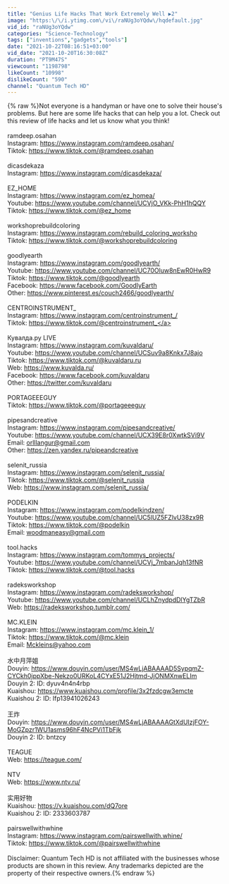 ```yaml
---
title: "Genius Life Hacks That Work Extremely Well ▶2"
image: "https:\/\/i.ytimg.com\/vi\/raNUg3oYQdw\/hqdefault.jpg"
vid_id: "raNUg3oYQdw"
categories: "Science-Technology"
tags: ["inventions","gadgets","tools"]
date: "2021-10-22T08:16:51+03:00"
vid_date: "2021-10-20T16:30:08Z"
duration: "PT9M47S"
viewcount: "1198798"
likeCount: "10998"
dislikeCount: "590"
channel: "Quantum Tech HD"
---
```

{% raw %}Not everyone is a handyman or have one to solve their house's problems. But here are some life hacks that can help you a lot. Check out this review of life hacks and let us know what you think!<br /><br />ramdeep.osahan<br />Instagram: <a rel="nofollow" target="blank" href="https://www.instagram.com/ramdeep.osahan/">https://www.instagram.com/ramdeep.osahan/</a><br />Tiktok: <a rel="nofollow" target="blank" href="https://www.tiktok.com/@ramdeep.osahan">https://www.tiktok.com/@ramdeep.osahan</a><br /><br />dicasdekaza<br />Instagram: <a rel="nofollow" target="blank" href="https://www.instagram.com/dicasdekaza/">https://www.instagram.com/dicasdekaza/</a><br /><br />EZ_HOME<br />Instagram: <a rel="nofollow" target="blank" href="https://www.instagram.com/ez_homea/">https://www.instagram.com/ez_homea/</a><br />Youtube: <a rel="nofollow" target="blank" href="https://www.youtube.com/channel/UCVjO_VKk-PhH1hQQY">https://www.youtube.com/channel/UCVjO_VKk-PhH1hQQY</a><br />Tiktok: <a rel="nofollow" target="blank" href="https://www.tiktok.com/@ez_home">https://www.tiktok.com/@ez_home</a><br /><br />workshoprebuildcoloring<br />Instagram: <a rel="nofollow" target="blank" href="https://www.instagram.com/rebuild_coloring_worksho">https://www.instagram.com/rebuild_coloring_worksho</a><br />Tiktok: <a rel="nofollow" target="blank" href="https://www.tiktok.com/@workshoprebuildcoloring">https://www.tiktok.com/@workshoprebuildcoloring</a><br /><br />goodlyearth<br />Instagram: <a rel="nofollow" target="blank" href="https://www.instagram.com/goodlyearth/">https://www.instagram.com/goodlyearth/</a><br />Youtube: <a rel="nofollow" target="blank" href="https://www.youtube.com/channel/UC70Oluw8nEwR0HwR9">https://www.youtube.com/channel/UC70Oluw8nEwR0HwR9</a><br />Tiktok: <a rel="nofollow" target="blank" href="https://www.tiktok.com/@goodlyearth">https://www.tiktok.com/@goodlyearth</a><br />Facebook: <a rel="nofollow" target="blank" href="https://www.facebook.com/GoodlyEarth">https://www.facebook.com/GoodlyEarth</a><br />Other: <a rel="nofollow" target="blank" href="https://www.pinterest.es/couch2466/goodlyearth/">https://www.pinterest.es/couch2466/goodlyearth/</a><br /><br />CENTROINSTRUMENT_<br />Instagram: <a rel="nofollow" target="blank" href="https://www.instagram.com/centroinstrument_/">https://www.instagram.com/centroinstrument_/</a><br />Tiktok: <a rel="nofollow" target="blank" href="https://www.tiktok.com/@centroinstrument_">https://www.tiktok.com/@centroinstrument_</a><br /><br />Кувалда.ру LIVE<br />Instagram: <a rel="nofollow" target="blank" href="https://www.instagram.com/kuvaldaru/">https://www.instagram.com/kuvaldaru/</a><br />Youtube: <a rel="nofollow" target="blank" href="https://www.youtube.com/channel/UCSuv9a8Knkx7J8ajo">https://www.youtube.com/channel/UCSuv9a8Knkx7J8ajo</a><br />Tiktok: <a rel="nofollow" target="blank" href="https://www.tiktok.com/@kuvaldaru.ru">https://www.tiktok.com/@kuvaldaru.ru</a><br />Web: <a rel="nofollow" target="blank" href="https://www.kuvalda.ru/">https://www.kuvalda.ru/</a><br />Facebook: <a rel="nofollow" target="blank" href="https://www.facebook.com/kuvaldaru">https://www.facebook.com/kuvaldaru</a><br />Other: <a rel="nofollow" target="blank" href="https://twitter.com/kuvaldaru">https://twitter.com/kuvaldaru</a><br /><br />PORTAGEEEGUY<br />Tiktok: <a rel="nofollow" target="blank" href="https://www.tiktok.com/@portageeeguy">https://www.tiktok.com/@portageeeguy</a><br /><br />pipesandcreative<br />Instagram: <a rel="nofollow" target="blank" href="https://www.instagram.com/pipesandcreative/">https://www.instagram.com/pipesandcreative/</a><br />Youtube: <a rel="nofollow" target="blank" href="https://www.youtube.com/channel/UCX39E8r0XwtkSVi9V">https://www.youtube.com/channel/UCX39E8r0XwtkSVi9V</a><br />Email: orlllangur@gmail.com<br />Other: <a rel="nofollow" target="blank" href="https://zen.yandex.ru/pipeandcreative">https://zen.yandex.ru/pipeandcreative</a><br /><br />selenit_russia<br />Instagram: <a rel="nofollow" target="blank" href="https://www.instagram.com/selenit_russia/">https://www.instagram.com/selenit_russia/</a><br />Tiktok: <a rel="nofollow" target="blank" href="https://www.tiktok.com/@selenit_russia">https://www.tiktok.com/@selenit_russia</a><br />Web: <a rel="nofollow" target="blank" href="https://www.instagram.com/selenit_russia/">https://www.instagram.com/selenit_russia/</a><br /><br />PODELKIN<br />Instagram: <a rel="nofollow" target="blank" href="https://www.instagram.com/podelkindzen/">https://www.instagram.com/podelkindzen/</a><br />Youtube: <a rel="nofollow" target="blank" href="https://www.youtube.com/channel/UC5lUZ5FZlvU38zx9R">https://www.youtube.com/channel/UC5lUZ5FZlvU38zx9R</a><br />Tiktok: <a rel="nofollow" target="blank" href="https://www.tiktok.com/@podelkin">https://www.tiktok.com/@podelkin</a><br />Email: woodmaneasy@gmail.com<br /><br />tool.hacks<br />Instagram: <a rel="nofollow" target="blank" href="https://www.instagram.com/tommys_projects/">https://www.instagram.com/tommys_projects/</a><br />Youtube: <a rel="nofollow" target="blank" href="https://www.youtube.com/channel/UCVj_7mbanJqh13fNR">https://www.youtube.com/channel/UCVj_7mbanJqh13fNR</a><br />Tiktok: <a rel="nofollow" target="blank" href="https://www.tiktok.com/@tool.hacks">https://www.tiktok.com/@tool.hacks</a><br /><br />radeksworkshop<br />Instagram: <a rel="nofollow" target="blank" href="https://www.instagram.com/radeksworkshop/">https://www.instagram.com/radeksworkshop/</a><br />Youtube: <a rel="nofollow" target="blank" href="https://www.youtube.com/channel/UCLhZnydpdDlYgTZbR">https://www.youtube.com/channel/UCLhZnydpdDlYgTZbR</a><br />Web: <a rel="nofollow" target="blank" href="https://radeksworkshop.tumblr.com/">https://radeksworkshop.tumblr.com/</a><br /><br />MC.KLEIN<br />Instagram: <a rel="nofollow" target="blank" href="https://www.instagram.com/mc.klein_1/">https://www.instagram.com/mc.klein_1/</a><br />Tiktok: <a rel="nofollow" target="blank" href="https://www.tiktok.com/@mc.klein">https://www.tiktok.com/@mc.klein</a><br />Email: Mckleins@yahoo.com<br /><br />水中月萍姐<br />Douyin: <a rel="nofollow" target="blank" href="https://www.douyin.com/user/MS4wLjABAAAAD5SypqmZ-CYCkh0jppXbe-Nekzo0URKoL4CYxE51J2Hjtmd-JjONMXnwELIm">https://www.douyin.com/user/MS4wLjABAAAAD5SypqmZ-CYCkh0jppXbe-Nekzo0URKoL4CYxE51J2Hjtmd-JjONMXnwELIm</a><br />Douyin 2: ID: dyuv4n4n4rbp<br />Kuaishou: <a rel="nofollow" target="blank" href="https://www.kuaishou.com/profile/3x2fzdcgw3emcte">https://www.kuaishou.com/profile/3x2fzdcgw3emcte</a><br />Kuaishou 2: ID: lfp13941026243<br /><br />王炸<br />Douyin: <a rel="nofollow" target="blank" href="https://www.douyin.com/user/MS4wLjABAAAAGtXdUIzjFOY-MoGZpzr1WU1asms96hF4NcPVi1TbFjk">https://www.douyin.com/user/MS4wLjABAAAAGtXdUIzjFOY-MoGZpzr1WU1asms96hF4NcPVi1TbFjk</a><br />Douyin 2: ID:  bntzcy<br /><br />TEAGUE<br />Web: <a rel="nofollow" target="blank" href="https://teague.com/">https://teague.com/</a><br /><br />NTV<br />Web: <a rel="nofollow" target="blank" href="https://www.ntv.ru/">https://www.ntv.ru/</a><br /><br />实用好物<br />Kuaishou: <a rel="nofollow" target="blank" href="https://v.kuaishou.com/dQ7ore">https://v.kuaishou.com/dQ7ore</a> <br />Kuaishou 2: ID: 2333603787<br /><br />pairswellwithwhine<br />Instagram: <a rel="nofollow" target="blank" href="https://www.instagram.com/pairswellwith.whine/">https://www.instagram.com/pairswellwith.whine/</a><br />Tiktok: <a rel="nofollow" target="blank" href="https://www.tiktok.com/@pairswellwithwhine">https://www.tiktok.com/@pairswellwithwhine</a><br /><br />Disclaimer: Quantum Tech HD is not affiliated with the businesses whose products are shown in this review. Any trademarks depicted are the property of their respective owners.{% endraw %}
